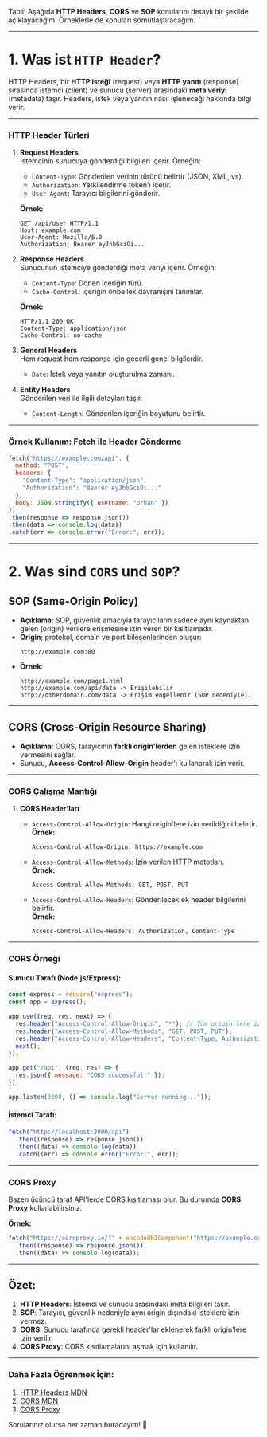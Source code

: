 Tabii! Aşağıda **HTTP Headers**, **CORS** ve **SOP** konularını detaylı bir şekilde açıklayacağım. Örneklerle de konuları somutlaştıracağım.

---

# 1. Was ist `HTTP Header`?

HTTP Headers, bir **HTTP isteği** (request) veya **HTTP yanıtı** (response) sırasında istemci (client) ve sunucu (server) arasındaki **meta veriyi** (metadata) taşır. Headers, istek veya yanıtın nasıl işleneceği hakkında bilgi verir.

---

### **HTTP Header Türleri**

1. **Request Headers**  
   İstemcinin sunucuya gönderdiği bilgileri içerir. Örneğin:
   - `Content-Type`: Gönderilen verinin türünü belirtir (JSON, XML, vs).
   - `Authorization`: Yetkilendirme token'ı içerir.
   - `User-Agent`: Tarayıcı bilgilerini gönderir.
   
   **Örnek:**
   ```http
   GET /api/user HTTP/1.1
   Host: example.com
   User-Agent: Mozilla/5.0
   Authorization: Bearer eyJhbGciOi...
   ```

2. **Response Headers**  
   Sunucunun istemciye gönderdiği meta veriyi içerir. Örneğin:
   - `Content-Type`: Dönen içeriğin türü.
   - `Cache-Control`: İçeriğin önbellek davranışını tanımlar.

   **Örnek:**
   ```http
   HTTP/1.1 200 OK
   Content-Type: application/json
   Cache-Control: no-cache
   ```

3. **General Headers**  
   Hem request hem response için geçerli genel bilgilerdir.
   - `Date`: İstek veya yanıtın oluşturulma zamanı.

4. **Entity Headers**  
   Gönderilen veri ile ilgili detayları taşır.
   - `Content-Length`: Gönderilen içeriğin boyutunu belirtir.

---

### **Örnek Kullanım: Fetch ile Header Gönderme**
```javascript
fetch("https://example.com/api", {
  method: "POST",
  headers: {
    "Content-Type": "application/json",
    "Authorization": "Bearer eyJhbGciOi..."
  },
  body: JSON.stringify({ username: "orhan" })
})
.then(response => response.json())
.then(data => console.log(data))
.catch(err => console.error("Error:", err));
```

---

# 2. Was sind `CORS` und `SOP`?

## **SOP (Same-Origin Policy)**  
- **Açıklama**: SOP, güvenlik amacıyla tarayıcıların sadece aynı kaynaktan gelen (origin) verilere erişmesine izin veren bir kısıtlamadır.  
- **Origin**; protokol, domain ve port bileşenlerinden oluşur:  
  ```
  http://example.com:80  
  ```
- **Örnek**:  
   ```http
   http://example.com/page1.html  
   http://example.com/api/data -> Erişilebilir
   http://otherdomain.com/data -> Erişim engellenir (SOP nedeniyle).
   ```

---

## **CORS (Cross-Origin Resource Sharing)**  
- **Açıklama**: CORS, tarayıcının **farklı origin'lerden** gelen isteklere izin vermesini sağlar.  
- Sunucu, **Access-Control-Allow-Origin** header'ı kullanarak izin verir.

---

### **CORS Çalışma Mantığı**

1. **CORS Header'ları**  
   - `Access-Control-Allow-Origin`: Hangi origin'lere izin verildiğini belirtir.  
     **Örnek:**  
     ```http
     Access-Control-Allow-Origin: https://example.com
     ```

   - `Access-Control-Allow-Methods`: İzin verilen HTTP metotları.  
     **Örnek:**  
     ```http
     Access-Control-Allow-Methods: GET, POST, PUT
     ```

   - `Access-Control-Allow-Headers`: Gönderilecek ek header bilgilerini belirtir.  
     **Örnek:**  
     ```http
     Access-Control-Allow-Headers: Authorization, Content-Type
     ```

---

### **CORS Örneği**

#### **Sunucu Tarafı (Node.js/Express):**
```javascript
const express = require("express");
const app = express();

app.use((req, res, next) => {
  res.header("Access-Control-Allow-Origin", "*"); // Tüm origin'lere izin
  res.header("Access-Control-Allow-Methods", "GET, POST, PUT");
  res.header("Access-Control-Allow-Headers", "Content-Type, Authorization");
  next();
});

app.get("/api", (req, res) => {
  res.json({ message: "CORS successful!" });
});

app.listen(3000, () => console.log("Server running..."));
```

#### **İstemci Tarafı:**
```javascript
fetch("http://localhost:3000/api")
  .then((response) => response.json())
  .then((data) => console.log(data))
  .catch((err) => console.error("Error:", err));
```

---

### **CORS Proxy**
Bazen üçüncü taraf API'lerde CORS kısıtlaması olur. Bu durumda **CORS Proxy** kullanabilirsiniz.

**Örnek:**  
```javascript
fetch("https://corsproxy.io/?" + encodeURIComponent("https://example.com/data"))
  .then((response) => response.json())
  .then((data) => console.log(data));
```

---

## Özet:

1. **HTTP Headers**: İstemci ve sunucu arasındaki meta bilgileri taşır.  
2. **SOP**: Tarayıcı, güvenlik nedeniyle aynı origin dışındaki isteklere izin vermez.  
3. **CORS**: Sunucu tarafında gerekli header'lar eklenerek farklı origin'lere izin verilir.  
4. **CORS Proxy**: CORS kısıtlamalarını aşmak için kullanılır.

---

### Daha Fazla Öğrenmek İçin:  
1. [HTTP Headers MDN](https://developer.mozilla.org/en-US/docs/Web/HTTP/Headers)  
2. [CORS MDN](https://developer.mozilla.org/en-US/docs/Web/HTTP/CORS)  
3. [CORS Proxy](https://corsproxy.io/)  

Sorularınız olursa her zaman buradayım! 🚀